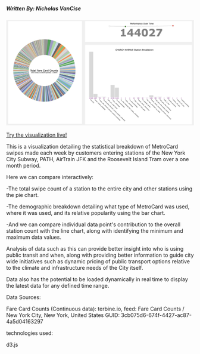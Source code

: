 #####  Written By: Nicholas VanCise

![](https://github.com/thenick775/terbine_visualizations/blob/master/new_york_fare_card_vis/graphics/demo.png)

[Try the visualization live!](https://raw.githack.com/thenick775/terbine_visualizations/livepreview/new_york_fare_card_vis/new_york_fare_Card_src/src/dashboard.html)

This is a visualization detailing the statistical breakdown of MetroCard swipes made each week by customers entering stations of the New York City Subway, PATH, AirTrain JFK and the Roosevelt Island Tram over a one month period.

Here we can compare interactively:

-The total swipe count of a station to the entire city and other stations using the pie chart.

-The demographic breakdown detailing what type of MetroCard was used, where it was used, and its relative popularity using the bar chart.

-And we can compare individual data point's contribution to the overall station count with the line chart, along with identifying the minimum and maximum data values.

Analysis of data such as this can provide better insight into who is using public transit and when, 
along with providing better information to guide city wide initiatives such as dynamic pricing 
of public transport options relative to the climate and infrastructure needs of the City itself.

Data also has the potential to be loaded dynamically in real time to display the latest data for any defined time range.

Data Sources:

Fare Card Counts (Continuous data): terbine.io, feed: Fare Card Counts / New York City, New York, United States GUID: 3cb075d6-674f-4427-ac87-4a5d04163297

technologies used:

d3.js
